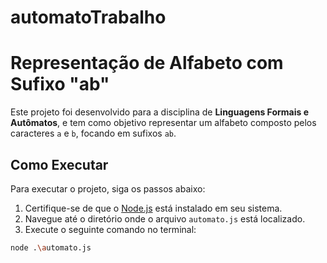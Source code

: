 # automatoTrabalho

# Representação de Alfabeto com Sufixo "ab"

Este projeto foi desenvolvido para a disciplina de **Linguagens Formais e Autômatos**, e tem como objetivo representar um alfabeto composto pelos caracteres `a` e `b`, focando em sufixos `ab`.

## Como Executar

Para executar o projeto, siga os passos abaixo:

1. Certifique-se de que o [Node.js](https://nodejs.org/) está instalado em seu sistema.
2. Navegue até o diretório onde o arquivo `automato.js` está localizado.
3. Execute o seguinte comando no terminal:

```bash
node .\automato.js
